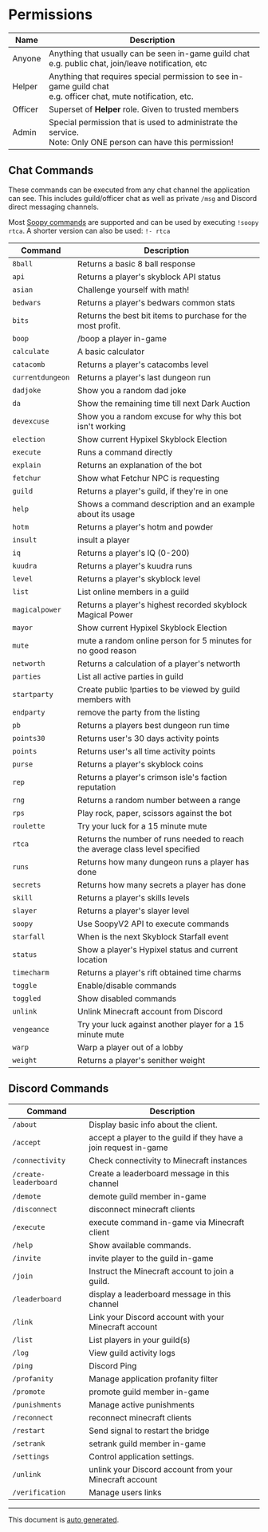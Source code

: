 # Permissions

| Name    | Description                                                                                                        |
| ------- | ------------------------------------------------------------------------------------------------------------------ |
| Anyone  | Anything that usually can be seen in-game guild chat<br> e.g. public chat, join/leave notification, etc            |
| Helper  | Anything that requires special permission to see in-game guild chat<br> e.g. officer chat, mute notification, etc. |
| Officer | Superset of **Helper** role. Given to trusted members                                                              |
| Admin   | Special permission that is used to administrate the service.<br> Note: Only ONE person can have this permission!   |

## Chat Commands

These commands can be executed from any chat channel the application can see.
This includes guild/officer chat as well as private `/msg` and Discord direct messaging channels.

Most [Soopy commands](https://soopy.dev/commands) are supported and can be used by executing `!soopy rtca`.
A shorter version can also be used: `!- rtca`

| Command          | Description                                                                        |
| ---------------- | ---------------------------------------------------------------------------------- |
| `8ball`          | Returns a basic 8 ball response                                                    |
| `api`            | Returns a player's skyblock API status                                             |
| `asian`          | Challenge yourself with math!                                                      |
| `bedwars`        | Returns a player's bedwars common stats                                            |
| `bits`           | Returns the best bit items to purchase for the most profit.                        |
| `boop`           | /boop a player in-game                                                             |
| `calculate`      | A basic calculator                                                                 |
| `catacomb`       | Returns a player's catacombs level                                                 |
| `currentdungeon` | Returns a player's last dungeon run                                                |
| `dadjoke`        | Show you a random dad joke                                                         |
| `da`             | Show the remaining time till next Dark Auction                                     |
| `devexcuse`      | Show you a random excuse for why this bot isn't working                            |
| `election`       | Show current Hypixel Skyblock Election                                             |
| `execute`        | Runs a command directly                                                            |
| `explain`        | Returns an explanation of the bot                                                  |
| `fetchur`        | Show what Fetchur NPC is requesting                                                |
| `guild`          | Returns a player's guild, if they're in one                                        |
| `help`           | Shows a command description and an example about its usage                         |
| `hotm`           | Returns a player's hotm and powder                                                 |
| `insult`         | insult a player                                                                    |
| `iq`             | Returns a player's IQ (0-200)                                                      |
| `kuudra`         | Returns a player's kuudra runs                                                     |
| `level`          | Returns a player's skyblock level                                                  |
| `list`           | List online members in a guild                                                     |
| `magicalpower`   | Returns a player's highest recorded skyblock Magical Power                         |
| `mayor`          | Show current Hypixel Skyblock Election                                             |
| `mute`           | mute a random online person for 5 minutes for no good reason                       |
| `networth`       | Returns a calculation of a player's networth                                       |
| `parties`        | List all active parties in guild                                                   |
| `startparty`     | Create public !parties to be viewed by guild members with <count> <time> <purpose> |
| `endparty`       | remove the party from the listing                                                  |
| `pb`             | Returns a players best dungeon run time                                            |
| `points30`       | Returns user's 30 days activity points                                             |
| `points`         | Returns user's all time activity points                                            |
| `purse`          | Returns a player's skyblock coins                                                  |
| `rep`            | Returns a player's crimson isle's faction reputation                               |
| `rng`            | Returns a random number between a range                                            |
| `rps`            | Play rock, paper, scissors against the bot                                         |
| `roulette`       | Try your luck for a 15 minute mute                                                 |
| `rtca`           | Returns the number of runs needed to reach the average class level specified       |
| `runs`           | Returns how many dungeon runs a player has done                                    |
| `secrets`        | Returns how many secrets a player has done                                         |
| `skill`          | Returns a player's skills levels                                                   |
| `slayer`         | Returns a player's slayer level                                                    |
| `soopy`          | Use SoopyV2 API to execute commands                                                |
| `starfall`       | When is the next Skyblock Starfall event                                           |
| `status`         | Show a player's Hypixel status and current location                                |
| `timecharm`      | Returns a player's rift obtained time charms                                       |
| `toggle`         | Enable/disable commands                                                            |
| `toggled`        | Show disabled commands                                                             |
| `unlink`         | Unlink Minecraft account from Discord                                              |
| `vengeance`      | Try your luck against another player for a 15 minute mute                          |
| `warp`           | Warp a player out of a lobby                                                       |
| `weight`         | Returns a player's senither weight                                                 |

## Discord Commands

| Command               | Description                                                      |
| --------------------- | ---------------------------------------------------------------- |
| `/about`              | Display basic info about the client.                             |
| `/accept`             | accept a player to the guild if they have a join request in-game |
| `/connectivity`       | Check connectivity to Minecraft instances                        |
| `/create-leaderboard` | Create a leaderboard message in this channel                     |
| `/demote`             | demote guild member in-game                                      |
| `/disconnect`         | disconnect minecraft clients                                     |
| `/execute`            | execute command in-game via Minecraft client                     |
| `/help`               | Show available commands.                                         |
| `/invite`             | invite player to the guild in-game                               |
| `/join`               | Instruct the Minecraft account to join a guild.                  |
| `/leaderboard`        | display a leaderboard message in this channel                    |
| `/link`               | Link your Discord account with your Minecraft account            |
| `/list`               | List players in your guild(s)                                    |
| `/log`                | View guild activity logs                                         |
| `/ping`               | Discord Ping                                                     |
| `/profanity`          | Manage application profanity filter                              |
| `/promote`            | promote guild member in-game                                     |
| `/punishments`        | Manage active punishments                                        |
| `/reconnect`          | reconnect minecraft clients                                      |
| `/restart`            | Send signal to restart the bridge                                |
| `/setrank`            | setrank guild member in-game                                     |
| `/settings`           | Control application settings.                                    |
| `/unlink`             | unlink your Discord account from your Minecraft account          |
| `/verification`       | Manage users links                                               |

---

This document is [auto generated](../scripts/generate-documentation.ts).
